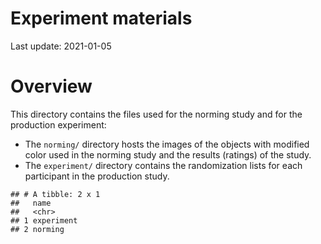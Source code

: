 Experiment materials
================

Last update: 2021-01-05

# Overview

This directory contains the files used for the norming study and for the
production experiment:

-   The `norming/` directory hosts the images of the objects with
    modified color used in the norming study and the results (ratings)
    of the study.
-   The `experiment/` directory contains the randomization lists for
    each participant in the production study.

<!-- -->

    ## # A tibble: 2 x 1
    ##   name      
    ##   <chr>     
    ## 1 experiment
    ## 2 norming

